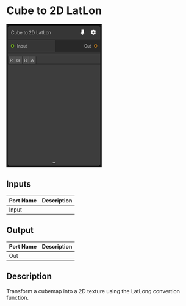 # Cube to 2D LatLon
![Mixture.CubeTo2DLatLonNode](../../images/Mixture.CubeTo2DLatLonNode.png)
## Inputs
Port Name | Description
--- | ---
Input | 

## Output
Port Name | Description
--- | ---
Out | 

## Description
Transform a cubemap into a 2D texture using the LatLong convertion function.

